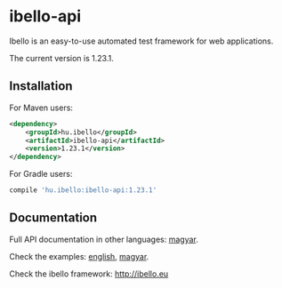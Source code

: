 # ibello-api
Ibello is an easy-to-use automated test framework for web applications.

The current version is 1.23.1.

## Installation

For Maven users:

```xml
<dependency>
    <groupId>hu.ibello</groupId>
    <artifactId>ibello-api</artifactId>
    <version>1.23.1</version>
</dependency>
```

For Gradle users:

```groovy
compile 'hu.ibello:ibello-api:1.23.1'
```

## Documentation

Full API documentation in other languages: [magyar](documentation/API.hu.md).

Check the examples: [english](documentation/API-EXAMPLES.md), [magyar](documentation/API-EXAMPLES.hu.md).

Check the ibello framework: http://ibello.eu

